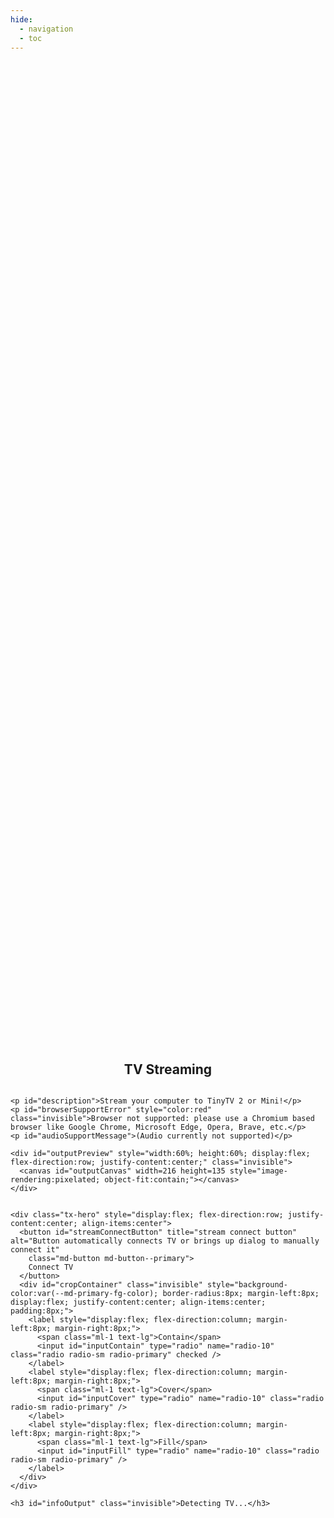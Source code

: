 ```yaml
---
hide:
  - navigation
  - toc
---
```


<!-- All that up there hides the navigation (left pane) and table of contents (right pane) -->

<style>
  /* Remove page title */
  h1{
    visibility: hidden;
    position: absolute;
  }

  /* Convenience class for centering elements */
  .flex-center{
    display: flex;
    flex-direction: column;
    justify-content: center;
    align-items: center;
  }

  .invisible{
    position: absolute;
    visibility: hidden;
    opacity: 0;
  }


  /* Override/add to allow centering in page */
  .md-main{
    display: flex;
    flex-direction: column;
    justify-content: center;
    align-items: center;
  }

  /* Override and remove margin to allow complete control over centering elements, grow to max height */
  .md-main__inner{
    margin-top: 0px;
    flex-grow: 1;
    width: 100%;
  }

  .md-content__inner{
    margin-top: 0px;
    flex-grow: 1;
    display: flex;
    flex-direction: column;
    justify-content: center;
    align-items: center;
    width: 100%;
    height: 100%;
    padding-top: 0;
  }


  /* Copy of home.html to get buttons to match buttons */
  .tx-hero {
    margin: 32px 2.8rem;
    color: var(--md-primary-bg-color);
  }

  .tx-hero .md-button {
    color: var(--md-primary-bg-color); /*outline button font and border color*/
    border-radius: 8px;
  }

  .tx-hero .md-button--primary {
    background-color: var(--md-typeset-a-color);
    color: black;
    border-color: var(--md-typeset-a-color);
    border-width: var(--border-btn,1px);
    border-radius: 8px;
  }

  .tx-hero .md-button:focus,
  .tx-hero .md-button:hover:enabled {
      background-color: var(--md-accent-fg-color); /* BG color on hover */
      color: var(--md-default-bg-color); /*Text color on hover*/
      border-color: var(--md-accent-fg-color); /*border color on hover*/
  }

  .tx-hero .md-button:disabled{
      cursor: not-allowed;
      filter: brightness(50%);
  }
</style>

<!-- NOTE: elements in this page are referenced by javascript in project folder /docs/javascripts/streaming/stream.js -->
<body>
  <section id="streamScreen0" class="tx-container flex-center" style="width:100%; height:100%">
    <h2>TV Streaming</h2>
    
    <p id="description">Stream your computer to TinyTV 2 or Mini!</p>
    <p id="browserSupportError" style="color:red" class="invisible">Browser not supported: please use a Chromium based browser like Google Chrome, Microsoft Edge, Opera, Brave, etc.</p>
    <p id="audioSupportMessage">(Audio currently not supported)</p>

    <div id="outputPreview" style="width:60%; height:60%; display:flex; flex-direction:row; justify-content:center;" class="invisible">
      <canvas id="outputCanvas" width=216 height=135 style="image-rendering:pixelated; object-fit:contain;"></canvas>
    </div>
    

    <div class="tx-hero" style="display:flex; flex-direction:row; justify-content:center; align-items:center">
      <button id="streamConnectButton" title="stream connect button" alt="Button automatically connects TV or brings up dialog to manually connect it"
        class="md-button md-button--primary">
        Connect TV
      </button>
      <div id="cropContainer" class="invisible" style="background-color:var(--md-primary-fg-color); border-radius:8px; margin-left:8px; display:flex; justify-content:center; align-items:center; padding:8px;">
        <label style="display:flex; flex-direction:column; margin-left:8px; margin-right:8px;">
          <span class="ml-1 text-lg">Contain</span> 
          <input id="inputContain" type="radio" name="radio-10" class="radio radio-sm radio-primary" checked />
        </label>
        <label style="display:flex; flex-direction:column; margin-left:8px; margin-right:8px;">
          <span class="ml-1 text-lg">Cover</span> 
          <input id="inputCover" type="radio" name="radio-10" class="radio radio-sm radio-primary" />
        </label>
        <label style="display:flex; flex-direction:column; margin-left:8px; margin-right:8px;">
          <span class="ml-1 text-lg">Fill</span> 
          <input id="inputFill" type="radio" name="radio-10" class="radio radio-sm radio-primary" />
        </label>
      </div>
    </div>

    <h3 id="infoOutput" class="invisible">Detecting TV...</h3>
  </section>


  <script type="module" src="/javascripts/streaming/main.js"></script>
</body>